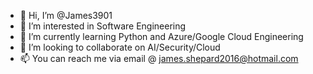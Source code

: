 - 👋 Hi, I’m @James3901
- 👀 I’m interested in Software Engineering
- 🌱 I’m currently learning Python and Azure/Google Cloud Engineering
- 💞️ I’m looking to collaborate on AI/Security/Cloud 
- 📫 You can reach me via email @ james.shepard2016@hotmail.com

<!---
James3901/James3901 is a ✨ special ✨ repository because its `README.md` (this file) appears on your GitHub profile.
You can click the Preview link to take a look at your changes.
--->
